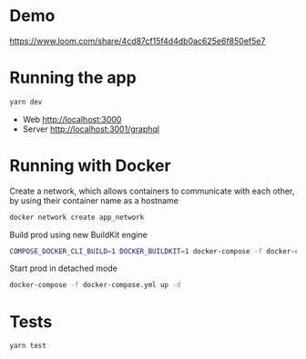 # Demo
https://www.loom.com/share/4cd87cf15f4d4db0ac625e6f850ef5e7
# Running the app

```bash
yarn dev
```

- Web [http://localhost:3000](http://localhost:3000)
- Server [http://localhost:3001/graphql](http://localhost:3001/graphql)

# Running with Docker

Create a network, which allows containers to communicate with each other, by using their container name as a hostname

```bash
docker network create app_network
```

Build prod using new BuildKit engine

```bash
COMPOSE_DOCKER_CLI_BUILD=1 DOCKER_BUILDKIT=1 docker-compose -f docker-compose.yml build
```

Start prod in detached mode

```bash
docker-compose -f docker-compose.yml up -d
```

# Tests
```
yarn test
```